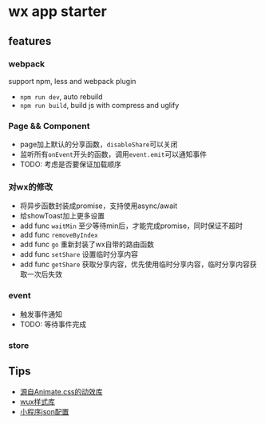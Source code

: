 # wx app starter

## features

### webpack

support npm, less and webpack plugin

- `npm run dev`, auto rebuild
- `npm run build`, build js with compress and uglify

### Page && Component

- page加上默认的分享函数，`disableShare`可以关闭
- 监听所有`onEvent`开头的函数，调用`event.emit`可以通知事件
- TODO: 考虑是否要保证加载顺序

### 对wx的修改

- 将异步函数封装成promise，支持使用async/await
- 给showToast加上更多设置
- add func `waitMin` 至少等待min后，才能完成promise，同时保证不超时
- add func `removeByIndex`
- add func `go` 重新封装了wx自带的路由函数
- add func `setShare` 设置临时分享内容
- add func `getShare` 获取分享内容，优先使用临时分享内容，临时分享内容获取一次后失效

### event

- 触发事件通知
- TODO: 等待事件完成

### store

## Tips

- [源自Animate.css的动效库](https://github.com/jeasonstudio/Ripples.wxss)
- [wux样式库](https://github.com/skyvow/wux)
- [小程序json配置](https://mp.weixin.qq.com/debug/wxadoc/dev/framework/config.html)
